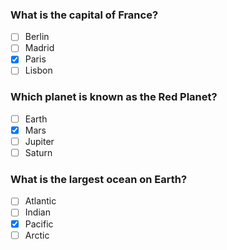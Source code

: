 ### What is the capital of France?
- [ ] Berlin
- [ ] Madrid
- [x] Paris
- [ ] Lisbon

### Which planet is known as the Red Planet?
- [ ] Earth
- [x] Mars
- [ ] Jupiter
- [ ] Saturn

### What is the largest ocean on Earth?
- [ ] Atlantic
- [ ] Indian
- [x] Pacific
- [ ] Arctic
